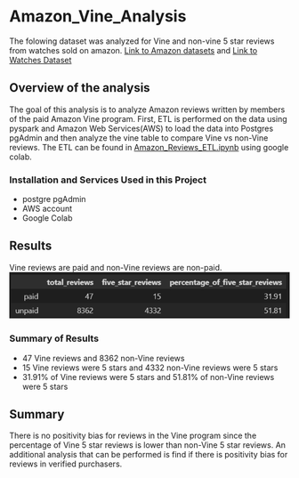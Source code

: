 # Amazon_Vine_Analysis

The folowing dataset was analyzed for Vine and non-vine 5 star reviews from watches sold on amazon. [Link to Amazon datasets](https://s3.amazonaws.com/amazon-reviews-pds/tsv/index.txt) and [Link to Watches Dataset](https://s3.amazonaws.com/amazon-reviews-pds/tsv/amazon_reviews_us_Watches_v1_00.tsv.gz)

## Overview of the analysis

The goal of this analysis is to analyze Amazon reviews written by members of the paid Amazon Vine program. First, ETL is performed on the data using pyspark and Amazon Web Services(AWS) to load the data into Postgres pgAdmin and then analyze the vine table to compare Vine vs non-Vine reviews. The ETL can be found in [Amazon_Reviews_ETL.ipynb](/Amazon_Reviews_ETL.ipynb) using google colab.

### Installation and Services Used in this Project
- postgre pgAdmin
- AWS account
- Google Colab 

## Results

Vine reviews are paid and non-Vine reviews are non-paid.
![Results of Paid vs Unpaid](/screenshots/Results%20of%20paid%20vs%20unpaid.PNG)

### Summary of Results
- 47 Vine reviews and  8362 non-Vine reviews
- 15 Vine reviews were 5 stars and 4332 non-Vine reviews were 5 stars
- 31.91% of Vine reviews were 5 stars and 51.81% of non-Vine reviews were 5 stars


## Summary

There is no positivity bias for reviews in the Vine program since the percentage of Vine 5 star reviews is lower than non-Vine 5 star reviews. An additional analysis that can be performed is find if there is positivity bias for reviews in verified purchasers. 
